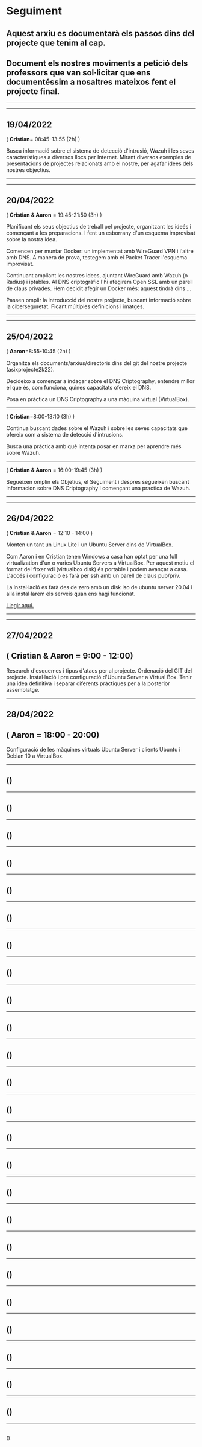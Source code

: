 # Seguiment
Aquest arxiu es documentarà els passos dins del projecte que tenim al cap.
---
Document els nostres moviments a petició dels professors que van sol·licitar que ens documentéssim a nosaltres mateixos fent el projecte final.
---

---

---

## 19/04/2022

( **Cristian**= 08:45-13:55 (2h) )

Busca informació sobre el sistema de detecció d'intrusió, Wazuh i les seves característiques a diversos llocs per Internet. Mirant diversos exemples de presentacions de projectes relacionats amb el nostre, per agafar idees dels nostres objectius.

---

---
## 20/04/2022

( **Cristian & Aaron** = 19:45-21:50 (3h) )

Planificant els seus objectius de treball pel projecte, organitzant les ideés i començant a les preparacions. I fent un esborrany d'un esquema improvisat sobre la nostra idea.

Comencen per muntar Docker: un implementat amb WireGuard VPN i l'altre amb DNS. A manera de prova, testegem amb el Packet Tracer l'esquema improvisat.

Continuant ampliant les nostres idees, ajuntant WireGuard amb Wazuh (o Radius) i iptables. Al DNS criptogràfic l'hi afegirem Open SSL amb un parell de claus privades. Hem decidit afegir un Docker més: aquest tindrà dins ...

Passen omplir la introducció del nostre projecte, buscant informació sobre la ciberseguretat. Ficant múltiples definicions i imatges.

---

---
## 25/04/2022

( **Aaron**=8:55-10:45 (2h) )

Organitza els documents/arxius/directoris dins del git del nostre projecte (asixprojecte2k22).

Decideixo a començar a indagar sobre el DNS Criptography, entendre millor el que és, com funciona, quines capacitats ofereix el DNS.

Posa en pràctica un DNS Criptography a una màquina virtual (VirtualBox).

---
( **Cristian**=8:00-13:10 (3h) )

Continua buscant dades sobre el Wazuh i sobre les seves capacitats que ofereix com a sistema de detecció d'intrusions.

Busca una pràctica amb què intenta posar en marxa per aprendre més sobre Wazuh.

---
( **Cristian & Aaron** = 16:00-19:45 (3h) )

Segueixen omplin els Objetius, el Seguiment i despres segueixen buscant informacion sobre DNS Criptography i començant una practica de Wazuh.

---

---
## 26/04/2022

( **Cristian & Aaron** = 12:10 - 14:00 )

Monten un tant un Linux Lite i un Ubuntu Server dins de VirtualBox.

Com Aaron i en Cristian tenen Windows a casa han optat per una full virtualization d'un o varies Ubuntu Servers a VirtualBox. Per aquest motiu el format del fitxer vdi (virtualbox disk) és portable i podem avançar a casa. L'accés i configuració es farà per ssh amb un parell de claus pub/priv.

La instal·lació es farà des de zero amb un disk iso de ubuntu server 20.04 i allà instal·larem els serveis quan ens hagi funcionat.

<p><a href="https://github.com/KeshiKiD03/asixproject2k22/blob/main/UbuntuServer/README.md">Llegir aqui.</a></p>

---

---
## 27/04/2022

( **Cristian & Aaron** = 9:00 - 12:00)
---

Research d'esquemes i tipus d'atacs per al projecte. Ordenació del GIT del projecte. Instal·lació i pre configuració d'Ubuntu Server a Virtual Box. 
Tenir una idea definitiva i separar diferents pràctiques per a la posterior assemblatge.

---
## 28/04/2022 

( **Aaron** = 18:00 - 20:00)
---

Configuració de les màquines virtuals Ubuntu Server i clients Ubuntu i Debian 10 a VirtualBox.

---
## 

()
---

---
## 

()
---

---
## 

()
---

---
## 

()
---

---
## 

()
---

---
## 

()
---

---
## 

()
---

---
## 

()
---

---
## 

()
---

---
## 

()
---

---
## 

()
---

---
## 

()
---

---
## 

()
---

---
## 

()
---

---
## 

()
---

---
## 

()
---

---
## 

()
---

---
## 

()
---

---
## 

()
---

---
## 

()
---

---
## 

()
---

---
## 

()
---

---
## 

()
---

---
## 

()
---

---
## 

()
